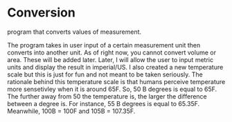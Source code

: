 # Conversion
program that converts values of measurement.

The program takes in user input of a certain measurement unit then converts into another unit. As of right now, you cannot convert volume or area. These will be added later. Later, I will allow the user to input metric units and display the result in imperial/US. I also created a new temperature scale but this is just for fun and not meant to be taken seriously. The rationale behind this temperature scale is that humans perceive temperature more sensetivley when it is around 65F. So, 50 B degrees is equal to 65F. The further away from 50 the temperature is, the larger the difference between a degree is. For instance, 55 B degrees is equal to 65.35F. Meanwhile, 100B = 100F and 105B = 107.35F.
